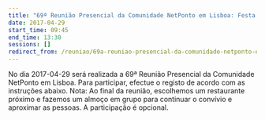 ```yaml
---
title: "69ª Reunião Presencial da Comunidade NetPonto em Lisboa: Festa de lançamento do Visual Studio 2017""
date: 2017-04-29
start_time: 09:45
end_time: 13:30
sessions: []
redirect_from: /reuniao/69a-reuniao-presencial-da-comunidade-netponto-em-local/
---
```

No dia 2017-04-29 será realizada a 69ª  Reunião Presencial da Comunidade NetPonto em Lisboa. Para participar, efectue o registo de acordo com as instruções abaixo.
Nota: Ao final da reunião, escolhemos um restaurante próximo e fazemos um almoço em grupo para continuar o convívio e aproximar as pessoas. A participação é opcional.